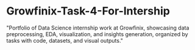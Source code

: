 # Growfinix-Task-4-For-Intership
"Portfolio of Data Science internship work at Growfinix, showcasing data preprocessing, EDA, visualization, and insights generation, organized by tasks with code, datasets, and visual outputs."
